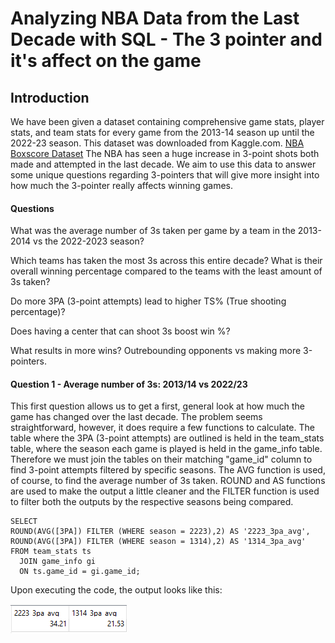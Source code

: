 # Analyzing NBA Data from the Last Decade with SQL - The 3 pointer and it's affect on the game
## Introduction
We have been given a dataset containing comprehensive game stats, player stats, and team stats for every game from the 2013-14 season up until the 2022-23 season. This dataset was downloaded from Kaggle.com. [NBA Boxscore Dataset](https://www.kaggle.com/datasets/lukedip/nba-boxscore-dataset) The NBA has seen a huge increase in 3-point shots both made and attempted in the last decade. We aim to use this data to answer some unique questions regarding 3-pointers that will give more insight into how much the 3-pointer really affects winning games. 

#### Questions

What was the average number of 3s taken per game by a team in the 2013-2014 vs the 2022-2023 season?

Which teams has taken the most 3s across this entire decade? What is their overall winning percentage compared to the teams with the least amount of 3s taken?

Do more 3PA (3-point attempts) lead to higher TS% (True shooting percentage)? 

Does having a center that can shoot 3s boost win %?

What results in more wins? Outrebounding opponents vs making more 3-pointers.


#### Question 1 - Average number of 3s: 2013/14 vs 2022/23

This first question allows us to get a first, general look at how much the game has changed over the last decade. The problem seems straightforward, however, it does require a few functions to calculate. The table where the 3PA (3-point attempts) are outlined is held in the team_stats table, where the season each game is played is held in the game_info table. Therefore we must join the tables on their matching "game_id" column to find 3-point attempts filtered by specific seasons. The AVG function is used, of course, to find the average number of 3s taken. ROUND and AS functions are used to make the output a little cleaner and the FILTER function is used to filter both the outputs by the respective seasons being compared.

```
SELECT 
ROUND(AVG([3PA]) FILTER (WHERE season = 2223),2) AS '2223_3pa_avg',
ROUND(AVG([3PA]) FILTER (WHERE season = 1314),2) AS '1314_3pa_avg'
FROM team_stats ts
  JOIN game_info gi
  ON ts.game_id = gi.game_id;
```
Upon executing the code, the output looks like this:

![image_alt](https://github.com/brianhornick/NBA-Stats-Analysis-SQL/blob/main/Images/Screenshot%202025-02-17%20133036.png?raw=true)


